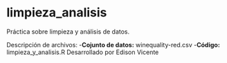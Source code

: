 # limpieza_analisis
Práctica sobre limpieza y análisis de datos.

Descripción de archivos:
-**Cojunto de datos:** winequality-red.csv
-**Código:** limpieza_y_analisis.R
Desarrollado por Edison Vicente
